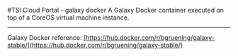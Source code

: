 #TSI Cloud Portal - galaxy docker
A Galaxy Docker container executed on top of a CoreOS virtual machine instance.

---
Galaxy Docker reference: [https://hub.docker.com/r/bgruening/galaxy-stable/](https://hub.docker.com/r/bgruening/galaxy-stable/)
